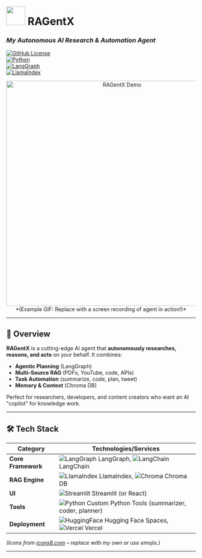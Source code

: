 # <img src="https://img.icons8.com/3d-fluency/94/robot.png" width="50"/> RAGentX  
### *My Autonomous AI Research & Automation Agent*  

[![GitHub License](https://img.shields.io/badge/license-MIT-blue.svg)](https://github.com/yourusername/RAGentX/blob/main/LICENSE)  
[![Python](https://img.shields.io/badge/Python-3.10%2B-blue?logo=python&logoColor=white)](https://www.python.org/)  
[![LangGraph](https://img.shields.io/badge/Built%20with-LangGraph-FF6F00?logo=langchain&logoColor=white)](https://langchain.com/)  
[![LlamaIndex](https://img.shields.io/badge/RAG-LlamaIndex-FF6F00?logo=llama&logoColor=white)](https://llamaindex.ai/)  

<p align="center">
  <img src="https://media.giphy.com/media/v1.Y2lkPTc5MGI3NjExcW5qY2x4dWJ5d3l1ZzF6Z2R4Y2R5Z2Z6Z2Z6Z2Z6Z2Z6Z2Z6Zw.GIF" alt="RAGentX Demo" width="600"/>  
  *(Example GIF: Replace with a screen recording of agent in action!)*  
</p>

---

## 🌟 **Overview**  
**RAGentX** is a cutting-edge AI agent that **autonomously researches, reasons, and acts** on your behalf. It combines:  
- **Agentic Planning** (LangGraph)  
- **Multi-Source RAG** (PDFs, YouTube, code, APIs)  
- **Task Automation** (summarize, code, plan, tweet)  
- **Memory & Context** (Chroma DB)  

Perfect for researchers, developers, and content creators who want an AI "copilot" for knowledge work.  

---

## 🛠 **Tech Stack**  
| Category          | Technologies/Services                                                                 |
|-------------------|---------------------------------------------------------------------------------------|
| **Core Framework**| ![LangGraph](https://img.icons8.com/color/48/link.png) LangGraph, ![LangChain](https://img.icons8.com/color/48/link.png) LangChain |
| **RAG Engine**    | ![LlamaIndex](https://img.icons8.com/color/48/llama.png) LlamaIndex, ![Chroma](https://img.icons8.com/color/48/database.png) Chroma DB |
| **UI**           | ![Streamlit](https://img.icons8.com/color/48/streamlit.png) Streamlit (or React)       |
| **Tools**        | ![Python](https://img.icons8.com/color/48/python.png) Custom Python Tools (summarizer, coder, planner) |
| **Deployment**   | ![HuggingFace](https://img.icons8.com/color/48/hugging-face.png) Hugging Face Spaces, ![Vercel](https://img.icons8.com/color/48/vercel.png) Vercel |

*(Icons from [icons8.com](https://icons8.com) – replace with my own or use emojis.)*  

---
